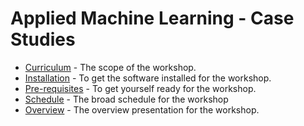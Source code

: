 # Applied Machine Learning - Case Studies

- [Curriculum](curriculum.md) - The scope of the workshop.
- [Installation](installation.md) - To get the software installed for the workshop.
- [Pre-requisites](pre-requisites.md) - To get yourself ready for the workshop.
- [Schedule](schedule.md) - The broad schedule for the workshop
- [Overview](overview.md) - The overview presentation for the workshop.
